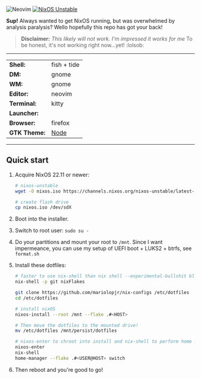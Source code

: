 ![Neovim](https://img.shields.io/badge/NeoVim-%2357A143.svg?&style=for-the-badge&logo=neovim&logoColor=white)
[![NixOS Unstable](https://img.shields.io/badge/NixOS-unstable-blue.svg?style=flat-square&logo=NixOS&logoColor=white)](https://nixos.org)

**Sup!** Always wanted to get NixOS running, but was overwhelmed by analysis paralysis? Wello hopefully this repo has got your back!

> **Disclaimer:** _This likely will not work. I'm impressed it works for me_ To be honest, it's not working right now...yet! :lolsob:

------

|                |                                                          |
|----------------|----------------------------------------------------------|
| **Shell:**     | fish + tide                                              |
| **DM:**        | gnome                                                    |
| **WM:**        | gnome                                                    |
| **Editor:**    | neovim                                                   |
| **Terminal:**  | kitty                                                    |
| **Launcher:**  |                                                          |
| **Browser:**   | firefox                                                  |
| **GTK Theme:** | [Node](https://github.com/Nord)                          |

-----

## Quick start

1. Acquire NixOS 22.11 or newer:
   ```sh
   # nixos-unstable
   wget -O nixos.iso https://channels.nixos.org/nixos-unstable/latest-nixos-minimal-x86_64-linux.iso

   # create flash drive
   cp nixos.iso /dev/sdX
   ```

2. Boot into the installer.

3. Switch to root user: `sudo su -`

4. Do your partitions and mount your root to `/mnt`. Since I want impermeance, you can use my setup of UEFI boot + LUKS2 + btrfs, see `format.sh`

5. Install these dotfiles:
   ```sh
   # faster to use nix-shell than nix shell --experimental-bullshit blah
   nix-shell -p git nixFlakes

   git clone https://github.com/mariolopjr/nix-configs /etc/dotfiles
   cd /etc/dotfiles

   # install nixOS
   nixos-install --root /mnt --flake .#<HOST>

   # Then move the dotfiles to the mounted drive!
   mv /etc/dotfiles /mnt/persist/dotfiles

   # nixos-enter to chroot into install and nix-shell to perform home manager config
   nixos-enter
   nix-shell
   home-manager --flake .#<USER@HOST> switch
   ```

6. Then reboot and you're good to go!
